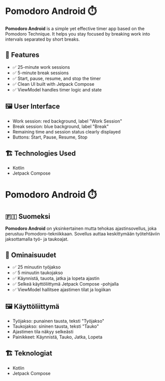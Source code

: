 # Pomodoro Android ⏱️

**Pomodoro Android** is a simple yet effective timer app based on the Pomodoro Technique. It helps you stay focused by breaking work into intervals separated by short breaks.

## 🔧 Features

- ✅ 25-minute work sessions
- ✅ 5-minute break sessions
- ✅ Start, pause, resume, and stop the timer
- ✅ Clean UI built with Jetpack Compose
- ✅ ViewModel handles timer logic and state

## 🖼️ User Interface

- Work session: red background, label "Work Session"
- Break session: blue background, label "Break"
- Remaining time and session status clearly displayed
- Buttons: Start, Pause, Resume, Stop

## 🏗️ Technologies Used

- Kotlin
- Jetpack Compose





# Pomodoro Android ⏱️
## 🇫🇮 Suomeksi

**Pomodoro Android** on yksinkertainen mutta tehokas ajastinsovellus, joka perustuu Pomodoro-tekniikkaan. Sovellus auttaa keskittymään työtehtäviin jaksottamalla työ- ja taukoajat.

## 🔧 Ominaisuudet

- ✅ 25 minuutin työjakso
- ✅ 5 minuutin taukojakso
- ✅ Käynnistä, tauota, jatka ja lopeta ajastin
- ✅ Selkeä käyttöliittymä Jetpack Compose -pohjalla
- ✅ ViewModel hallitsee ajastimen tilat ja logiikan
  

## 🖼️ Käyttöliittymä

- Työjakso: punainen tausta, teksti "Työjakso"
- Taukojakso: sininen tausta, teksti "Tauko"
- Ajastimen tila näkyy selkeästi
- Painikkeet: Käynnistä, Tauko, Jatka, Lopeta

## 🏗️ Teknologiat

- Kotlin
- Jetpack Compose
  
